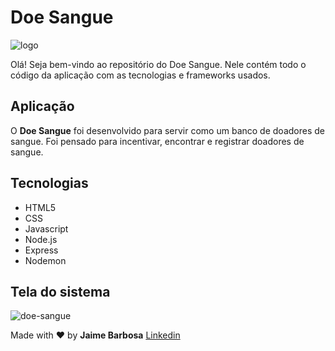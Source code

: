 # Doe Sangue

![logo](https://user-images.githubusercontent.com/17276957/77678065-654fc100-6f6f-11ea-89ec-9694f1b48fb7.png)

Olá! Seja bem-vindo ao repositório do Doe Sangue. Nele contém todo o código da aplicação com as tecnologias e frameworks usados.

## Aplicação

O **Doe Sangue** foi desenvolvido para servir como um banco de doadores de sangue. Foi pensado para incentivar, encontrar e registrar doadores de sangue.

## Tecnologias

- HTML5
- CSS
- Javascript
- Node.js
- Express
- Nodemon

## Tela do sistema

![doe-sangue](https://user-images.githubusercontent.com/17276957/77680525-d775d500-6f72-11ea-970b-e7e755ac9f86.PNG)

Made with :heart: by **Jaime Barbosa** [Linkedin](https://www.linkedin.com/in/jaimebs/)

